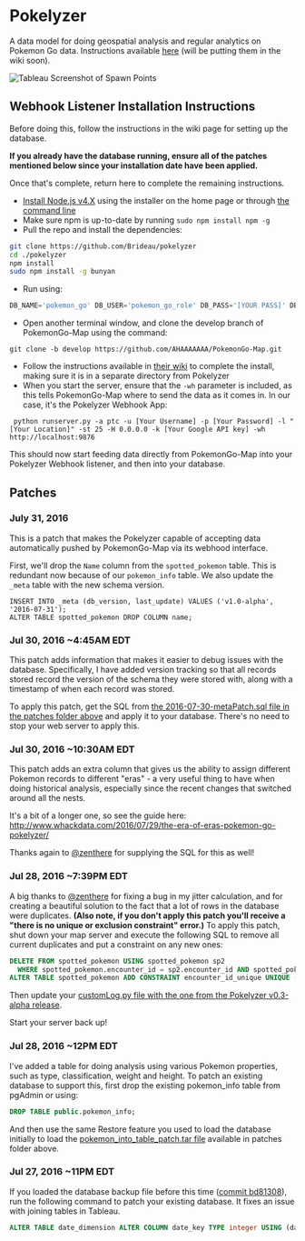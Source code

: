 # Pokelyzer

A data model for doing geospatial analysis and regular analytics on Pokemon Go data. Instructions available [here](http://www.whackdata.com/2016/07/26/instructions-analyzing-pokemon-go-data/) (will be putting them in the wiki soon).

![Tableau Screenshot of Spawn Points](http://i.imgur.com/xRY8bLn.png)

## Webhook Listener Installation Instructions

Before doing this, follow the instructions in the wiki page for setting up the database.

**If you already have the database running, ensure all of the patches mentioned below since your installation date have been applied.**

Once that's complete, return here to complete the remaining instructions.

 - [Install Node.js v4.X](https://nodejs.org/en/) using the installer on the home page or through [the command line](https://nodejs.org/en/download/package-manager/)
 - Make sure npm is up-to-date by running `sudo npm install npm -g`
 - Pull the repo and install the dependencies:
```bash
git clone https://github.com/Brideau/pokelyzer
cd ./pokelyzer
npm install
sudo npm install -g bunyan
```
- Run using:

 ```sql
 DB_NAME='pokemon_go' DB_USER='pokemon_go_role' DB_PASS='[YOUR PASS]' DB_PORT=5432 WS_PORT=9876 ERA=2  node app.js | bunyan -l info
 ```
- Open another terminal window, and clone the develop branch of PokemonGo-Map using the command:

`git clone -b develop https://github.com/AHAAAAAAA/PokemonGo-Map.git`

 - Follow the instructions available in [their wiki](https://github.com/AHAAAAAAA/PokemonGo-Map/wiki) to complete the install, making sure it is in a separate directory from Pokelyzer
 - When you start the server, ensure that the `-wh` parameter is included, as this tells PokemonGo-Map where to send the data as it comes in. In our case, it's the Pokelyzer Webhook App:

```
 python runserver.py -a ptc -u [Your Username] -p [Your Password] -l "[Your Location]" -st 25 -H 0.0.0.0 -k [Your Google API key] -wh http://localhost:9876
```

This should now start feeding data directly from PokemonGo-Map into your Pokelyzer Webhook listener, and then into your database.

## Patches

### July 31, 2016

This is a patch that makes the Pokelyzer capable of accepting data automatically pushed by PokemonGo-Map via its webhood interface.

First, we'll drop the `Name` column from the `spotted_pokemon` table. This is redundant now because of our `pokemon_info` table. We also update the `_meta` table with the new schema version.

```
INSERT INTO _meta (db_version, last_update) VALUES ('v1.0-alpha', '2016-07-31');
ALTER TABLE spotted_pokemon DROP COLUMN name;
```


### Jul 30, 2016 ~4:45AM EDT

This patch adds information that makes it easier to debug issues with the database. Specifically, I have added version tracking so that all records stored record the version of the schema they were stored with, along with a timestamp of when each record was stored.

To apply this patch, get the SQL from [the 2016-07-30-metaPatch.sql file in the patches folder above](https://github.com/Brideau/pokelyzer/blob/master/patches/2016-07-30-metaPatch.sql) and apply it to your database. There's no need to stop your web server to apply this.

### Jul 30, 2016 ~10:30AM EDT

This patch adds an extra column that gives us the ability to assign different Pokemon records to different "eras" - a very useful thing to have when doing historical analysis, especially since the recent changes that switched around all the nests.

It's a bit of a longer one, so see the guide here: <http://www.whackdata.com/2016/07/29/the-era-of-eras-pokemon-go-pokelyzer/>

Thanks again to [@zenthere](https://twitter.com/zenthere) for supplying the SQL for this as well!

### Jul 28, 2016 ~7:39PM EDT

A big thanks to [@zenthere](https://twitter.com/zenthere) for fixing a bug in my jitter calculation, and for creating a beautiful solution to the fact that a lot of rows in the database were duplicates. **(Also note, if you don't apply this patch you'll receive a "there is no unique or exclusion constraint" error.)** To apply this patch, shut down your map server and execute the following SQL to remove all current duplicates and put a constraint on any new ones:

```sql
DELETE FROM spotted_pokemon USING spotted_pokemon sp2
  WHERE spotted_pokemon.encounter_id = sp2.encounter_id AND spotted_pokemon.id > sp2.id;
ALTER TABLE spotted_pokemon ADD CONSTRAINT encounter_id_unique UNIQUE (encounter_id);
```

Then update your [customLog.py file with the one from the Pokelyzer v0.3-alpha release](https://github.com/Brideau/pokelyzer/blob/v0.3-alpha/sample_customLog.py).

Start your server back up!

### Jul 28, 2016 ~12PM EDT

I've added a table for doing analysis using various Pokemon properties, such as type, classification, weight and height. To patch an existing database to support this, first drop the existing pokemon_info table from pgAdmin or using:

```sql
DROP TABLE public.pokemon_info;
```

And then use the same Restore feature you used to load the database initially to load the [pokemon_into_table_patch.tar file](https://github.com/Brideau/pokelyzer/raw/master/patches/pokemon_info_table_patch.tar) available in patches folder above.

### Jul 27, 2016 ~11PM EDT

If you loaded the database backup file before this time ([commit bd81308](https://github.com/Brideau/pokelyzer/commit/bd813085e0ce5518ae55e33dcc87241b710fb215)), run the following command to patch your existing database. It fixes an issue with joining tables in Tableau.

```sql
ALTER TABLE date_dimension ALTER COLUMN date_key TYPE integer USING (date_key::integer);
```
